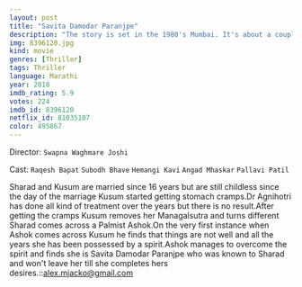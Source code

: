 ```yaml
---
layout: post
title: "Savita Damodar Paranjpe"
description: "The story is set in the 1980's Mumbai. It's about a couple- Sharad and Kussum Abhyankar. Sharad is a well-known writer and Kussum an architect. Their love is unparalleled. However, their marriage is marred by one niggling problem- that's Kussum health..."
img: 8396120.jpg
kind: movie
genres: [Thriller]
tags: Thriller 
language: Marathi
year: 2018
imdb_rating: 5.9
votes: 224
imdb_id: 8396120
netflix_id: 81035107
color: 495867
---
```

Director: `Swapna Waghmare Joshi`  

Cast: `Raqesh Bapat` `Subodh Bhave` `Hemangi Kavi` `Angad Mhaskar` `Pallavi Patil` 

Sharad and Kusum are married since 16 years but are still childless since the day of the marriage Kusum started getting stomach cramps.Dr Agnihotri has done all kind of treatment over the years but there is no result.After getting the cramps Kusum removes her Managalsutra and turns different Sharad comes across a Palmist Ashok.On the very first instance when Ashok comes across Kusum he finds that things are not well and all the years she has been possessed by a spirit.Ashok manages to overcome the spirit and finds she is Savita Damodar Paranjpe who was known to Sharad and won't leave her till she completes hers desires.::alex.mjacko@gmail.com